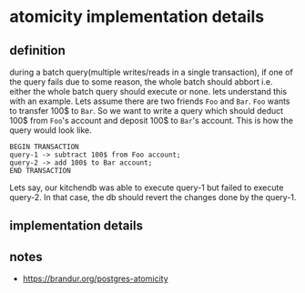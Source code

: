 # atomicity implementation details

## definition

during a batch query(multiple writes/reads in a single transaction), if one of the query fails due to some reason, the whole batch should abbort i.e. either
the whole batch query should execute or none. 
lets understand this with an example. Lets assume there are two friends `Foo` and `Bar`. `Foo` wants to transfer 100$ to `Bar`. So we want to write a query which
should deduct 100$ from `Foo`'s account and deposit 100$ to `Bar`'s account. This is how the query would look like.
```
BEGIN TRANSACTION
query-1 -> subtract 100$ from Foo account;
query-2 -> add 100$ to Bar account;
END TRANSACTION
```
Lets say, our kitchendb was able to execute query-1 but failed to execute query-2. In that case, the db should revert the changes done by the query-1. 

## implementation details



## notes
- https://brandur.org/postgres-atomicity

